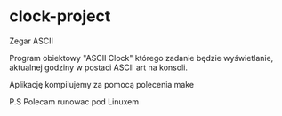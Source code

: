 # clock-project
Zegar ASCII

Program obiektowy "ASCII Clock" którego zadanie będzie wyświetlanie, aktualnej godziny w postaci ASCII art na konsoli.

Aplikację kompilujemy za pomocą polecenia make

P.S Polecam runowac pod Linuxem 
